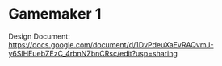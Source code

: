 # Gamemaker 1

Design Document:
https://docs.google.com/document/d/1DvPdeuXaEvRAQvmJ-y6SlHEuebZEzC_4rbnNZbnCRsc/edit?usp=sharing
